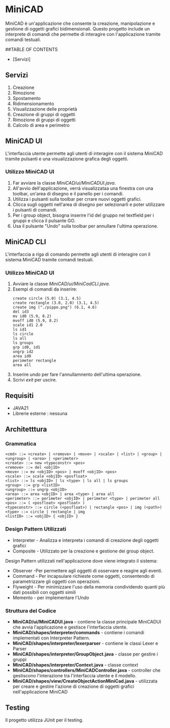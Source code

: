 # MiniCAD
MiniCAD è un'applicazione che consente la creazione, manipolazione e gestione di oggetti grafici bidimensionali. Questo progetto include un interprete di comandi che permette di interagire con l'applicazione tramite comandi testuali.

##TABLE OF CONTENTS
- [Servizi] 
## Servizi
1. Creazione 
2. Rimozione 
3. Spostamento 
4. Ridimensionamento
5. Visualizzazione delle proprietà
6. Creazione di gruppi di oggetti
7. Rimozione di gruppi di oggetti
8. Calcolo di area e perimetro

## MiniCAD UI
L'interfaccia utente permette agli utenti di interagire con il sistema MiniCAD tramite pulsanti e una visualizzazione grafica degli oggetti.
### Utilizzo MiniCAD UI
1. Far avviare la classe _MiniCAD/ui/MiniCADUI.java_.
2. All'avvio dell'applicazione, verrà visualizzataa una finestra con una toolbar, un'area di disegno e il panello per i comandi.
3. Utilizza i pulsanti sulla toolbar per crrare nuovi oggetti grafici.
4. Clicca sugli oggetti nell'area di disegno per selezionarli e poter utilizzare i pulsanti di comandi.
5. Per i group object, bisogna inserire l'id del gruppo nel textfield per i gruppi e clicca il pulsante GO.
6. Usa il pulsante "Undo" sulla toolbar per annullare l'ultima operazione.


## MiniCAD CLI
L'interfaccia a riga di comando permette agli utenti di interagire con il sistema MiniCAD tramite comandi testuali.
### Utilizzo MiniCAD UI
1. Avviare la classe _MiniCAD/ui/MiniCadCLI.java_.
2. Esempi di comandi da inserire:
    ```
   create circle (5.0) (3.1, 4.5)
   create rectangle (3.0, 2.0) (3.1, 4.5)
   create img ("./pippo.png") (6.1, 4.6)
   del id3
   mv id0 (5.9, 8.2)
   mvoff id0 (5.9, 8.2)
   scale id1 2.0
   ls id1
   ls circle
   ls all
   ls groups
   grp id0, id1
   ungrp id2
   area id0
   perimeter rectangle
   area all

    ```
3. Inserire _undo_ per fare l'annullamnento dell'ultima operazione.
4. Scrivi _exit_ per uscire.


## Requisiti
- JAVA21
- Librerie esterne : nessuna


## Architetttura
### Grammatica
```
<cmd> ::= <create> | <remove> | <move> | <scale> | <list> | <group> | <ungroup> | <area> | <perimeter>
<create> ::= new <typeconstr> <pos>
<remove> ::= del <objID>
<move> ::= mv <objID> <pos> | mvoff <objID> <pos>
<scale> ::= scale <objID> <posfloat>
<list> ::= ls <objID> | ls <type> | ls all | ls groups
<group> ::= grp <listID>
<ungroup> ::= ungrp <objID>
<area> ::= area <objID> | area <type> | area all
<perimeter> ::= perimeter <objID> | perimeter <type> | perimeter all
<pos> ::= ( <posfloat> <posfloat> )
<typeconstr> ::= circle (<posfloat>) | rectangle <pos> | img (<path>)
<type> ::= circle | rectangle | img
<listID> ::= <objID> { <objID> }
```

### Design Pattern Utilizzati
* Interpreter - Analizza e interpreta i comandi di creazione degli oggetti grafici 
* Composite - Utilizzato per la creazione e gestione dei group object. 

Design Pattern utilizzati nell'applicazione dove viene integrato il sistema:
* Observer -Per permettere agli oggetti di osservare e reagire agli eventi.
* Command - Per incapsulare richieste come oggetti, consentendo di parametrizzare gli oggetti con operazioni.
* Flyweight -  Per minimizzare l'uso della memoria condividendo quanti più dati possibili con oggetti simili
* Memento - per implementare l'_Undo_

### Struttura del Codice
* **MiniCAD/ui/MiniCADUI.java** - contiene la classe principale MiniCADUI che avvia l'applicazione e gestisce l'interfaccia utente.
* **MiniCAD/shapes/interpreter/commands** - contiene i comandi implementati con Interpreter Pattern.
* **MiniCAD/shapes/interpreter/lexerparser** - contiene le classi Lexer e Parser 
* **MiniCAD/shapes/interpreter/GroupObject.java** - classe per gestire i gruppi
* **MiniCAD/shapes/interpreter/Context.java** - classe context
* **MiniCAD/shapes/controllers/MiniCADController.java** - controller che gestiscono l'interazione tra l'interfaccia utente e il modello.
* **MiniCAD/shapes/view/CreateObjectActionMiniCad.java** - utilizzata per creare e gestire l'azione di creazione di oggetti grafici nell'applicazione MiniCAD

## Testing
Il progetto utilizza JUnit per il testing. 